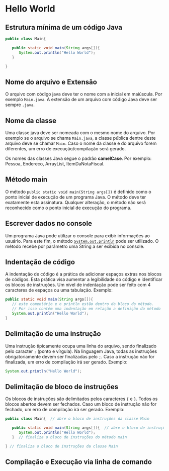 # Hello World

## Estrutura mínima de um código Java

```java
public class Main{

   public static void main(String args[]){
      System.out.println("Hello World");
   }

}
```

## Nome do arquivo e Extensão

O arquivo com código java deve ter o nome com a inicial em maiúscula. Por exemplo ```Main.java```.
A extensão de um arquivo com código Java deve ser sempre ```.java```.

## Nome da classe

Uma classe java deve ser nomeada com o mesmo nome do arquivo. 
Por exemplo se o arquivo se chama ```Main.java```,  a classe pública dentre deste arquivo deve se chamar ```Main```.
Caso o nome da classe e do arquivo forem diferentes, um erro de execução/compilação será gerado.

Os nomes das classes Java segue o padrão **camelCase**. Por exemplo: Pessoa, Endereco, ArrayList, ItemDaNotaFiscal.

## Método main

O método ```public static void main(String args[])``` é definido como o ponto inicial de execução de um programa Java. O método deve ter exatamente esta assinatura. Qualquer alteração, o método não será reconhecido como o ponto inicial de execução do programa.

## Escrever dados no console

Um programa Java pode utilizar o console para exibir informações ao usuário. Para este fim, o método [```System.out.println```](https://docs.oracle.com/en/java/javase/18/docs/api/java.base/java/lang/System.html#out) pode ser utilizado. O método recebe por parâmetro uma String a ser exibida no console.

## Indentação de código

A indentação de código é a prática de adicionar espaços extras nos blocos de códigos. Esta prática visa aumentar a legibilidade do código e identificar os blocos de instruções. Um nível de indentação pode ser feito com 4 caracteres de espaços ou uma tabulação. Exemplo:

```java
public static void main(String args[]){
   // este comentário e o println estão dentro do bloco do método.
   // Por isso contém uma indentação em relação a definição do método
   System.out.println("Hello World");
}
```


## Delimitação de uma instrução

Uma instrução típicamente ocupa uma linha do arquivo, sendo finalizado pelo caracter ```;``` (ponto e vírgula). Na linguagem Java, todas as instruções obrigatoriamente devem ser finalizadas pelo ```;```. Caso a instrução não for finalizada, um erro de compilação irá ser gerado. Exemplo:

```java
System.out.println("Hello World");
```

## Delimitação de bloco de instruções

Os blocos de instruções são delimitados pelos caracteres ```{``` e ```}```. Todos os blocos abertos devem ser fechados.  Caso um bloco de instrução não for fechado, um erro de compilação irá ser gerado. Exemplo:

```java 
public class Main{  // abre o bloco de instruções da classe Main

   public static void main(String args[]){  // abre o bloco de instruções do método main
      System.out.println("Hello World");
   }  // finaliza o bloco de instruções do método main

} // finaliza o bloco de instruções da classe Main
```

## Compilação e Execução via linha de comando
